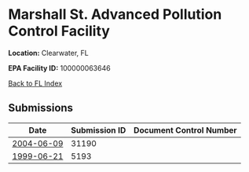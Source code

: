# Marshall St. Advanced Pollution Control Facility

**Location:** Clearwater, FL

**EPA Facility ID:** 100000063646

[Back to FL Index](../../index.md)

## Submissions

| Date | Submission ID | Document Control Number |
|------|--------------|-------------------------|
| [2004-06-09](submissions/31190.md) | 31190 |  |
| [1999-06-21](submissions/5193.md) | 5193 |  |
